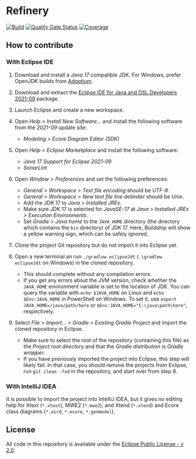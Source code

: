 # Refinery

[![Build](https://github.com/graphs4value/refinery/actions/workflows/build.yml/badge.svg)](https://github.com/graphs4value/refinery/actions/workflows/build.yml) [![Quality Gate Status](https://sonarcloud.io/api/project_badges/measure?project=graphs4value_refinery&metric=alert_status)](https://sonarcloud.io/dashboard?id=graphs4value_refinery) [![Coverage](https://sonarcloud.io/api/project_badges/measure?project=graphs4value_refinery&metric=coverage)](https://sonarcloud.io/dashboard?id=graphs4value_refinery)

## How to contribute

### With Eclipse IDE

1. Download and install a _Java 17_ compatible JDK. For Windows, prefer OpenJDK builds from [Adoptium](https://adoptium.net/).

2. Download and extract the [Eclipse IDE for Java and DSL Developers 2021-09](https://www.eclipse.org/downloads/packages/release/2021-09/r/eclipse-ide-java-and-dsl-developers) package.

3. Launch Eclipse and create a new workspace.

4. Open _Help > Install New Software..._ and install the following software from the _2021-09_ update site:
    * _Modeling > Ecore Diagram Editor (SDK)_

5. Open _Help > Eclipse Marketplace_ and install the following software:
    * _Java 17 Support for Eclipse 2021-09_
    * _SonarLint_

6. Open _Window > Preferences_ and set the following preferences:
    * _General > Workspace > Text file encoding_ should be _UTF-8_.
    * _General > Workspace > New text file line delimiter_ should be _Unix_.
    * Add the JDK 17 to _Java > Installed JREs_.
    * Make sure JDK 17 is selected for _JavaSE-17_ at _Java > Installed JREs > Execution Environments_.
    * Set _Gradle > Java home_ to the `JAVA_HOME` directory (the directory which contains the `bin` directory) of JDK 17. Here, Buildship will show a yellow warning sign, which can be safely ignored.
	  
7. Clone the project Git repository but do not import it into Eclipse yet.

8. Open a new terminal an run `./gradlew eclipseJdt` (`.\gradlew eclipseJdt` on Windows) in the cloned repository.
    * This should complete without any compilation errors.
    * If you get any errors about the JVM version, check whether the `JAVA_HOME` environment variable is set to the location of JDK. You can query the variable with `echo $JAVA_HOME` on Linux and `echo $Env:JAVA_HOME` in PowerShell on Windows. To set it, use `export JAVA_HOME=/java/path/here` or `$Env:JAVA_HOME="C:\java\path\here"`, respectively.

9. Select _File > Import... > Gradle > Existing Gradle Project_ and import the cloned repository in Eclipse.
    * Make sure to select the root of the repository (containing this file) as the _Project root directory_ and that the _Gradle distribution_ is _Gradle wrapper_.
    * If you have previously imported the project into Eclipse, this step will likely fail. In that case, you should remove the projects from Eclipse, run `git clean -fxd` in the repository, and start over from step 8. 

### With IntelliJ IDEA

It is possible to import the project into IntelliJ IDEA, but it gives no editing help for Xtext (`*.xtext`), MWE2 (`*.mwe2`), and Xtend (`*.xtend`) and Ecore class diagrams (`*.aird`, `*.ecore`, `*.genmodel`). 

## License

All code in this repository is available under the [Eclipse Public License - v 2.0](https://www.eclipse.org/legal/epl-2.0/).
